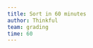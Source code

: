 ```yaml
---
title: Sort in 60 minutes
author: Thinkful
team: grading
time: 60
---
```


<jupyter notebook-name="5.1.2 Sorting Algorithms" course-code="data-201" />